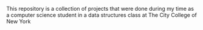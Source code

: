 This repository is a collection of projects that were done during my time as a
computer science student in a data structures class at The City College of New York
